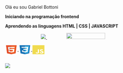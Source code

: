 Olá eu sou Gabriel Bottoni

<strong>Iniciando na programação frontend</strong>
<p><strong>Aprendendo as linguagens HTML | CSS | JAVASCRIPT</strong></p>

<div align="center">
  <a href="https://github.com/GabrielBottoni">
  <img height="50%" src="https://github-readme-stats.vercel.app/api?username=GabrielBottoni&show_icons=true&theme=great-gatsby&include_all_commits=true&count_private=true"/>
   <img height="50%" width="50%" src="https://github-readme-stats.vercel.app/api/top-langs/?username=GabrielBottoni&layout=compact&langs_count=7&theme=great-gatsby"/>
</div>


<div style="display: inline_block"><br>
<img align="center" alt="Gabe-HTML" height="30" width="40" src="https://raw.githubusercontent.com/devicons/devicon/master/icons/html5/html5-original.svg">
<img align="center" alt="Gabe-CSS" height="30" width="40" src="https://raw.githubusercontent.com/devicons/devicon/master/icons/css3/css3-original.svg">
<img align="center" alt="Gabe-Js" height="30" width="40" src="https://raw.githubusercontent.com/devicons/devicon/master/icons/javascript/javascript-plain.svg">
</div>

##

<div>
<a href="https://www.linkedin.com/in/gabrielbottoni/" target="_blank"><img src="https://img.shields.io/badge/-LinkedIn-%230077B5?style=for-the-badge&logo=linkedin&logoColor=white" target="_blank"></a>
</div>

